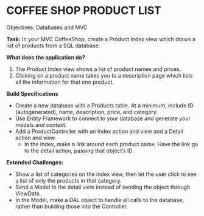# COFFEE SHOP PRODUCT LIST
Objectives: Databases and MVC

**Task:** In your MVC CoffeeShop, create a Product Index view which draws a list of products from a SQL database. 

**What does the application do?**
1. The Product Index view shows a list of product names and prices.
2. Clicking on a product name takes you to a description page which lists all the information for that one product.

**Build Specifications**
- Create a new database with a Products table. At a minimum, include ID (autogenerated), name, description, price, and category.
- Use Entity Framework to connect to your database and generate your models and context.
- Add a ProductController with an Index action and view and a Detail action and view.
  - In the Index, make a link around each product name. Have the link go to the detail action, passing that object’s ID.

**Extended Challenges:**  
- Show a list of categories on the index view, then let the user click to see a list of only the products in that category.
- Send a Model to the detail view instead of sending the object through ViewData.
- In the Model, make a DAL object to handle all calls to the database, rather than building those into the Controller.